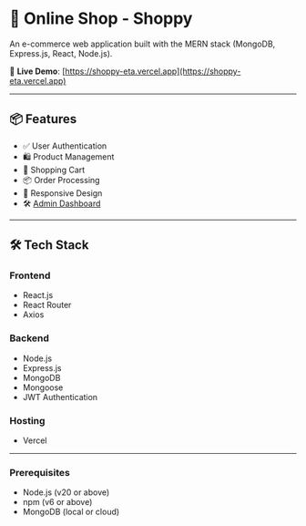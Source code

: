 # 🛒 Online Shop - Shoppy

An e-commerce web application built with the MERN stack (MongoDB, Express.js, React, Node.js).

🔗 **Live Demo**: [https://shoppy-eta.vercel.app](https://shoppy-eta.vercel.app)

---

## 📦 Features

- ✅ User Authentication
- 🛍️ Product Management
- 🛒 Shopping Cart
- 📦 Order Processing
- 📱 Responsive Design
- 🛠️ [Admin Dashboard](https://shoppy-eta.vercel.app/seller)

---

## 🛠️ Tech Stack

### Frontend
- React.js
- React Router
- Axios

### Backend
- Node.js
- Express.js
- MongoDB
- Mongoose
- JWT Authentication

### Hosting
 - Vercel
---
### Prerequisites
- Node.js (v20 or above)
- npm (v6 or above)
- MongoDB (local or cloud)

